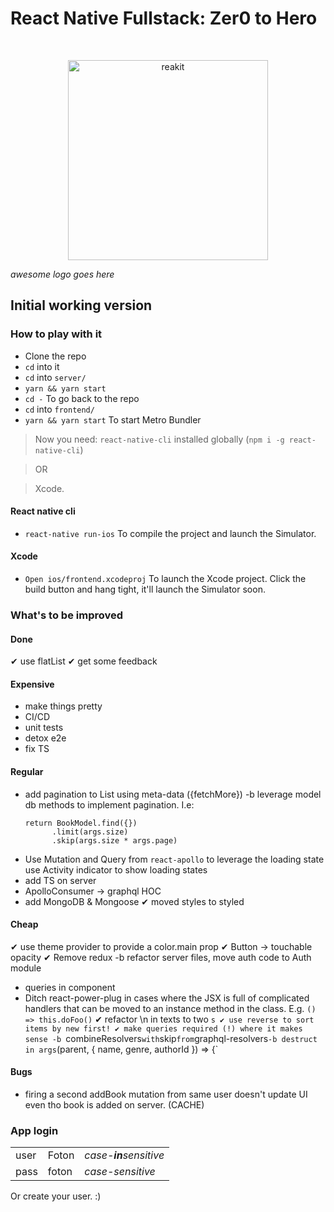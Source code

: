 # React Native Fullstack: Zer0 to Hero

<br>

<p align="center">
  <img src="https://placekitten.com/220/220" alt="reakit" width="320" />
</p>

*awesome logo goes here*


## Initial working version

### How to play with it

- Clone the repo
- `cd` into it
- `cd` into `server/`
- `yarn && yarn start`
- `cd -` To go back to the repo
- `cd` into `frontend/`
- `yarn && yarn start` To start Metro Bundler

>Now you need: `react-native-cli` installed globally (`npm i -g react-native-cli`)

>OR

>Xcode.

#### React native cli

- `react-native run-ios` To compile the project and launch the Simulator.

#### Xcode

- `Open ios/frontend.xcodeproj` To launch the Xcode project. Click the build button and hang tight, it'll launch the Simulator soon.

### What's to be improved

#### Done
✔ use flatList
✔ get some feedback

#### Expensive
- make things pretty
- CI/CD
- unit tests
- detox e2e
- fix TS

#### Regular
- add pagination to List using meta-data <Query> ({fetchMore})
    -b leverage model db methods to implement pagination. I.e:
    ```
    return BookModel.find({})
          .limit(args.size)
          .skip(args.size * args.page)
    ```
- Use Mutation and Query from `react-apollo` to leverage the loading state
    use Activity indicator to show loading states
- add TS on server
- ApolloConsumer -> graphql HOC
- add MongoDB & Mongoose
✔ moved styles to styled

#### Cheap
✔ use theme provider to provide a color.main prop
✔ Button -> touchable opacity
✔ Remove redux
-b refactor server files, move auth code to Auth module
- queries in component
- Ditch react-power-plug in cases where the JSX is full of complicated handlers that can be moved to an instance method in the class. E.g. `() => this.doFoo()`
✔ refactor \n in texts to two <Text>`s
✔ use reverse to sort items by new first!
✔ make queries required (!) where it makes sense
-b `combineResolvers` with `skip` from `graphql-resolvers`
-b destruct in args `(parent, { name, genre, authorId }) => {`

#### Bugs
- firing a second addBook mutation from same user doesn't update  UI even tho book is added on server. (CACHE)

### App login

|  |  |  |
|--|--|--|
|user| Foton | _case-**in**sensitive_ |
|pass| foton | _case-sensitive_ |

Or create your user. :)